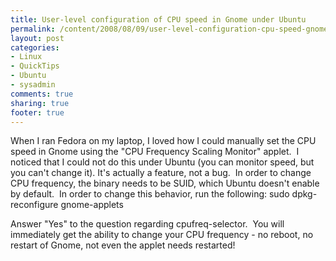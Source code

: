 ```yaml
---
title: User-level configuration of CPU speed in Gnome under Ubuntu
permalink: /content/2008/08/09/user-level-configuration-cpu-speed-gnome-under-ubuntu
layout: post
categories:
- Linux
- QuickTips
- Ubuntu
- sysadmin
comments: true
sharing: true
footer: true
---
```

When I ran Fedora on my laptop, I loved how I could manually set
the CPU speed in Gnome using the "CPU Frequency Scaling Monitor"
applet.  I noticed that I could not do this under Ubuntu (you can
monitor speed, but you can't change it). It's actually a feature,
not a bug.  In order to change CPU frequency, the binary needs to
be SUID, which Ubuntu doesn't enable by default.  In order to
change this behavior, run the following:
    sudo dpkg-reconfigure gnome-applets

Answer "Yes" to the question regarding cpufreq-selector.  You will
immediately get the ability to change your CPU frequency - no
reboot, no restart of Gnome, not even the applet needs restarted!



